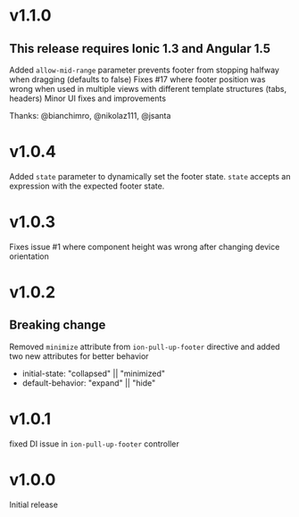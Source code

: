 # v1.1.0

## This release requires Ionic 1.3 and Angular 1.5

Added ```allow-mid-range``` parameter prevents footer from stopping halfway when dragging (defaults to false)
Fixes #17 where footer position was wrong when used in multiple views with different template structures (tabs, headers)
Minor UI fixes and improvements

Thanks: @bianchimro, @nikolaz111, @jsanta

# v1.0.4
Added ```state``` parameter to dynamically set the footer state. ```state``` accepts an expression with the expected footer state. 

# v1.0.3
Fixes issue #1 where component height was wrong after changing device orientation

# v1.0.2

## Breaking change
Removed ```minimize``` attribute from ```ion-pull-up-footer``` directive and added two new attributes for better behavior

- initial-state: "collapsed" || "minimized"
- default-behavior: "expand" || "hide"

# v1.0.1
fixed DI issue in ```ion-pull-up-footer``` controller

# v1.0.0
Initial release